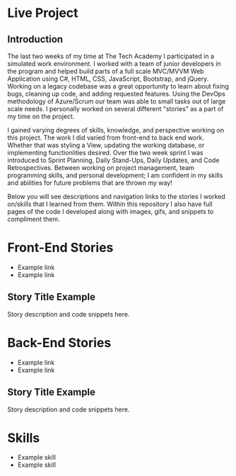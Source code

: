 # Live Project
## Introduction
The last two weeks of my time at The Tech Academy I participated in a simulated work environment. I worked with a team of junior developers in the program and helped build parts of a full scale MVC/MVVM Web Application using C#, HTML, CSS, JavaScript, Bootstrap, and jQuery. Working on a legacy codebase was a great opportunity to learn about fixing bugs, cleaning up code, and adding requested features. Using the DevOps methodology of Azure/Scrum our team was able to small tasks out of large scale needs. I personally worked on several different "stories" as a part of my time on the project.

I gained varying degrees of skills, knowledge, and perspective working on this project. The work I did varied from front-end to back end work. Whether that was styling a View, updating the working database, or implementing functionlities desired. Over the two week sprint I was introduced to Sprint Planning, Daily Stand-Ups, Daily Updates, and Code Retrospectives. Between working on project management, team programming skills, and personal development; I am confident in my skills and abilities for future problems that are thrown my way!

Below you will see descriptions and navigation links to the stories I worked on/skills that I learned from them. Within this repository I also have full pages of the code I developed along with images, gifs, and snippets to compliment them.

# Front-End Stories
- Example link
- Example link
## Story Title Example
Story description and code snippets here.

# Back-End Stories
- Example link
- Example link
## Story Title Example
Story description and code snippets here.

# Skills
- Example skill
- Example skill
